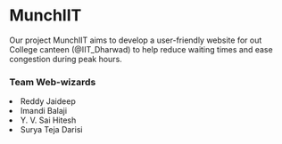 # MunchIIT

Our project MunchIIT aims to develop a user-friendly website for out College canteen (@IIT_Dharwad) to help reduce waiting times and ease congestion during peak hours.

### Team Web-wizards
<li>Reddy Jaideep
<li>Imandi Balaji
<li>Y. V. Sai Hitesh
<li>Surya Teja Darisi
